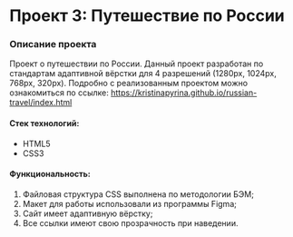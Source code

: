 # Проект 3: Путешествие по России

### Описание проекта
Проект о путешествии по России. Данный проект разработан по стандартам адаптивной вёрстки для 4 разрешений (1280px, 1024px, 768px, 320px).
Подробно с реализованным проектом можно ознакомиться по ссылке: https://kristinapyrina.github.io/russian-travel/index.html

#### Стек технологий:
* HTML5
* CSS3

#### Функциональность:
1.	Файловая структура CSS выполнена по методологии БЭМ;
2.	Макет для работы использовали из программы Figma;
3.	Сайт имеет адаптивную вёрстку;
4.	Все ссылки имеют свою прозрачность при наведении.
